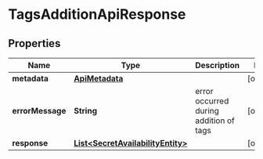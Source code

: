 

# TagsAdditionApiResponse


## Properties

Name | Type | Description | Notes
------------ | ------------- | ------------- | -------------
**metadata** | [**ApiMetadata**](ApiMetadata.md) |  |  [optional]
**errorMessage** | **String** | error occurred during addition of tags |  [optional]
**response** | [**List&lt;SecretAvailabilityEntity&gt;**](SecretAvailabilityEntity.md) |  |  [optional]



